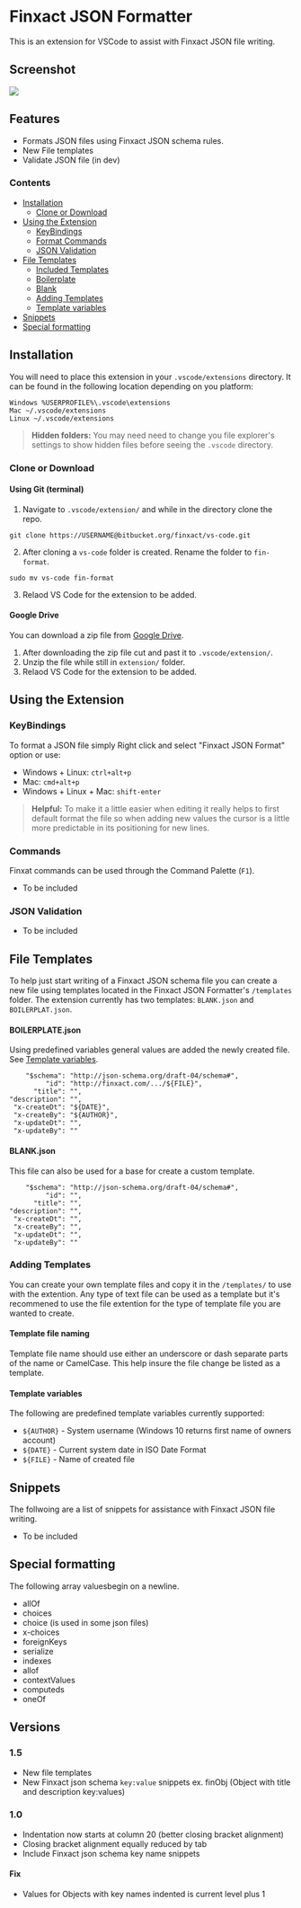 # Finxact JSON Formatter

This is an extension for VSCode to assist with Finxact JSON file writing.

## Screenshot
![](https://drive.google.com/uc?export=view&id=1N4oDMsDjzcSXV0vv6lk0AlxeFSkH7HA4)

## Features
- Formats JSON files using Finxact JSON schema rules.
- New File templates
- Validate JSON file (in dev)


### Contents
- [Installation](#Installation)
    - [Clone or Download](#Clone-or-Download)
- [Using the Extension](#Using-the-Extension)
    - [KeyBindings](#KeyBindings)
    - [Format Commands](#Format-Commands)
    - [JSON Validation](#JSON-Validation)
- [File Templates](#File-Templates)
    - [Included Templates](#Included-Templates)
    - [Boilerplate](#BOILERPLATE.json)
    - [Blank](#BLANK.json)
    - [Adding Templates](#Adding-Templates)
    - [Template variables](#Template-variables)
- [Snippets](#Snippets)
- [Special formatting](#Special-formatting)

## Installation

You will need to place this extension in your `.vscode/extensions` directory. It can be found in the following location depending on you platform:
```
Windows %USERPROFILE%\.vscode\extensions
Mac ~/.vscode/extensions
Linux ~/.vscode/extensions
```
> **Hidden folders:** You may need need to change you file explorer's settings to show hidden files before seeing the `.vscode` directory.

### Clone or Download

#### Using Git (terminal)
1. Navigate to `.vscode/extension/` and while in the directory clone the repo.
```
git clone https://USERNAME@bitbucket.org/finxact/vs-code.git
```
2. After cloning a `vs-code` folder is created. Rename the folder to `fin-format`.
```
sudo mv vs-code fin-format
```
3. Relaod VS Code for the extension to be added.

#### Google Drive
You can download a zip file from [Google Drive](https://drive.google.com/drive/folders/13y3dKEXJE0sE4aGEdUZL8Iq0bGY5hopx?usp=sharing).

1. After downloading the zip file cut and past it to `.vscode/extension/`.
2. Unzip the file while still in `extension/` folder.
3. Relaod VS Code for the extension to be added.

## Using the Extension

### KeyBindings
To format a JSON file simply Right click and select "Finxact JSON Format" option or use:

- Windows + Linux: `ctrl+alt+p`
- Mac: `cmd+alt+p`
- Windows + Linux + Mac: `shift-enter`

> **Helpful:** To make it a little easier when editing it really helps to first default format the file so when adding new values the cursor is a little more predictable in its positioning for new lines.

### Commands

Finxat commands can be used through the Command Palette (`F1`).
- To be included

### JSON Validation
- To be included


## File Templates

To help just start writing of a Finxact JSON schema file you can create a new file using templates located in the Finxact JSON Formatter's `/templates` folder. The extension currently has two templates: `BLANK.json` and `BOILERPLAT.json`.

#### BOILERPLATE.json
Using predefined variables general values are added the newly created file. See [Template variables](#Template-variables).
```
    "$schema": "http://json-schema.org/draft-04/schema#",
         "id": "http://finxact.com/.../${FILE}",
      "title": "",
"description": "",
 "x-createDt": "${DATE}",
 "x-createBy": "${AUTHOR}",
 "x-updateDt": "",
 "x-updateBy": ""
```

#### BLANK.json
This file can also be used for a base for create a custom template.
```
    "$schema": "http://json-schema.org/draft-04/schema#",
         "id": "",
      "title": "",
"description": "",
 "x-createDt": "",
 "x-createBy": "",
 "x-updateDt": "",
 "x-updateBy": ""
```

### Adding Templates
You can create your own template files and copy it in the `/templates/` to use with the extention. Any type of text file can be used as a template but it's recommened to use the file extention for the type of template file you are wanted to create. 

#### Template file naming
Template file name should use either an underscore or dash separate parts of the name or CamelCase. This help insure the file change be listed as a template.

#### Template variables
The following are predefined template variables currently supported:
- `${AUTHOR}` - System username (Windows 10 returns first name of owners account)
- `${DATE}` - Current system date in ISO Date Format
- `${FILE}` - Name of created file


## Snippets
The follwoing are a list of snippets for assistance with Finxact JSON file writing.
- To be included

## Special formatting
The following array valuesbegin on a newline.

- allOf
- choices
- choice (is used in some json files)
- x-choices
- foreignKeys
- serialize
- indexes
- allof
- contextValues
- computeds
- oneOf

## Versions

### 1.5
- New file templates
- New Finxact json schema `key:value` snippets ex. finObj (Object with title and description key:values)

### 1.0
- Indentation now starts at column 20 (better closing bracket alignment)
- Closing bracket alignment equally reduced by tab
- Include Finxact json schema key name snippets
#### Fix
- Values for Objects with key names indented is current level plus 1 